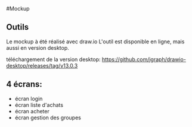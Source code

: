 #Mockup
## Outils
Le mockup à été réalisé avec draw.io
L'outil est disponible en ligne, mais aussi en version desktop.

téléchargement de la version desktop:
https://github.com/jgraph/drawio-desktop/releases/tag/v13.0.3

## 4 écrans:
- écran login
- écran liste d'achats
- écran acheter
- écran gestion des groupes